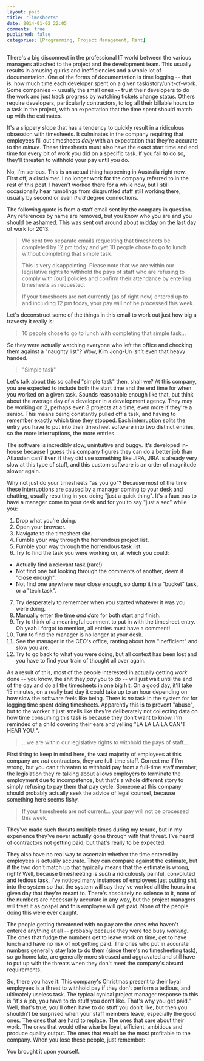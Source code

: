 ```yaml
---
layout: post
title: "Timesheets"
date: 2014-01-02 22:05
comments: true
published: false
categories: [Programming, Project Management, Rant]
---
```


There's a big disconnect in the professional IT world between the various
managers attached to the project and the development team. This usually results
in amusing quirks and inefficiencies and a whole lot of documentation. One of
the forms of documentation is time logging -- that is, how much time each
developer spent on a given task/story/unit-of-work. Some companies -- usually
the small ones -- trust their developers to do the work and just track progress
by watching tickets change status. Others require developers, particularly
contractors, to log all their billable hours to a task in the project, with
an expectation that the time spent should match up with the estimates.

<!--more-->

It's a slippery slope that has a tendency to quickly result in a ridiculous
obsession with timesheets. It culminates in the company requiring that
employees fill out timesheets *daily* with an expectation that they're
accurate to the *minute*. These timesheets must also have the exact start
time and end time for every bit of work you did on a specific task. If you fail
to do so, they'll threaten to withhold your pay until you do.

No, I'm serious. This is an actual thing happening in Australia right now.
First off, a disclaimer. I no longer work for the company referred to in the
rest of this post. I haven't worked there for a while now, but I still
occasionally hear rumblings from disgruntled staff still working there, usually
by second or even *third* degree connections.

The following quote is from a staff email sent by the company in question.
Any references by name are removed, but you know who you are and you should
be ashamed. This was sent out around about midday on the last day of work for
2013.

> We sent two separate emails requesting that timesheets be completed by 12 pm
> today and yet 10 people chose to go to lunch without completing that simple
> task.
> 
> This is very disappointing.  Please note that we are within our legislative 
> rights to withhold the pays of staff who are refusing to comply with 
> [our] policies and confirm their attendance by entering timesheets as
> requested.
> 
> If your timesheets are not currently (as of right now) entered up to and 
> including 12 pm today, your pay will not be processed this week.

Let's deconstruct some of the things in this email to work out just how big a
travesty it really is:

> 10 people chose to go to lunch with completing that simple task...

So they were actually watching everyone who left the office and checking them
against a "naughty list"? Wow, Kim Jong-Un isn't even that heavy handed.

> "Simple task"

Let's talk about this so called "simple task" then, shall we? At this company,
you are expected to include both the start time and the end time for when you
worked on a given task. Sounds reasonable enough like that, but think about the
average day of a developer in a development agency. They may be working on 2,
perhaps even 3 projects at a time; even more if they're a senior. This means
being constantly pulled off a task, and having to remember exactly which time
they stopped. Each interruption splits the entry you have to put into their
timesheet software into two distinct entries, so the more interruptions, the
more entries.

The software is incredibly slow, unintuitive and buggy. It's developed in-house
because I guess this company figures they can do a better job than Atlassian
can? Even if they did use something like JIRA, JIRA is already very slow at
this type of stuff, and this custom software is an order of magnitude slower
again.

Why not just do your timesheets "as you go"? Because most of the time these
interruptions are caused by a manager coming to your desk and chatting, usually
resulting in you doing "just a quick thing". It's a faux pas to have a manager
come to your desk and for you to say "just a sec" while you:

1. Drop what you're doing.
2. Open your browser.
3. Navigate to the timesheet site.
4. Fumble your way through the horrendous project list.
5. Fumble your way through the horrendous task list.
6. Try to find the task you were working on, at which you could:
  - Actually find a relevant task (rare!)
  - Not find one but looking through the comments of another, deem it "close
    enough".
  - Not find one anywhere near close enough, so dump it in a "bucket" task,
    or a "tech task".
7. Try desperately to remember when you started whatever it was you were doing.
8. Manually enter the time *and date* for both start and finish.
9. Try to think of a meaningful comment to put in with the timesheet entry. Oh
   yeah I forgot to mention, all entries must have a comment!
10. Turn to find the manager is no longer at your desk.
11. See the manager in the CEO's office, ranting about how "inefficient" and
    slow you are.
12. Try to go back to what you were doing, but all context has been lost and
    you have to find your train of thought all over again.

As a result of this, most of the people interested in actually getting *work*
done -- you know, the shit they *pay* you to do -- will just wait until the
end of the day and do all the timesheets in one big hit. On a good day, it'll
take 15 minutes, on a really bad day it could take up to an hour depending on
how slow the software feels like being. There is *no* task in the system for
for logging time spent doing timesheets. Apparently this is to prevent "abuse",
but to the worker it just smells like they're deliberately not collecting data
on how time consuming this task is because they don't want to know. I'm 
reminded of a child covering their ears and yelling "LA LA LA LA CAN'T HEAR 
YOU!".

> ...we are within our legislative rights to withhold the pays of staff...

First thing to keep in mind here, the vast majority of employees at this
company are *not* contractors, they are full-time staff. Correct me if I'm
wrong, but you can't threaten to withhold pay from a full-time staff member;
the legislation they're talking about allows employers to terminate the
employment due to incompetence, but that's a whole different story to simply
refusing to pay them that pay cycle. Someone at this company should probably
actually seek the advice of legal counsel, because something here seems fishy.

> If your timesheets are not current... your pay will not be processed this 
> week.

They've made such threats multiple times during my tenure, but in my experience
they've never actually gone through with that threat. I've heard of contractors
not getting paid, but that's really to be expected.

They also have no real way to ascertain whether the time entered by employees
is actually accurate. They can compare against the estimate, but if the two
don't match up that typically means that the estimate is wrong, right? Well,
because timesheeting is *such* a ridiculously painful, convoluted and tedious
task, I've noticed many instances of employees just putting shit into the
system so that the system will say they've worked all the hours in a given day
that they're meant to. There's absolutely no science to it, none of the numbers
are necessarily accurate in any way, but the project managers will treat it as
gospel and this employee will get paid. None of the people doing this were ever
caught.

The people getting threatened with no pay are the ones who haven't entered
anything at all -- probably because they were too busy *working*. The ones
that fudge the numbers get to leave work on time, get to have lunch and have
no risk of not getting paid. The ones who put in accurate numbers generally
stay late to do them (since there's no timesheeting task), so go home late,
are generally more stressed and aggravated and still have to put up with the
threats when they don't meet the company's absurd requirements.

So, there you have it. This company's Christmas present to their loyal
employees is a threat to withhold pay if they don't perform a tedious, and
ultimately useless task. The typical cynical project manager response to this
is "it's a job, you have to do stuff you don't like. That's why you get paid."
Well, that's true, you'll often have to do stuff you don't like, but then you
shouldn't be surprised when your staff members leave; especially the good
ones. The ones that are hard to replace. The ones that care about their work.
The ones that would otherwise be loyal, efficient, ambitious and produce
quality output. The ones that would be the most profitable to the company.
When you lose these people, just remember:

You brought it upon yourself.